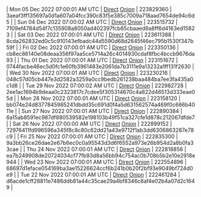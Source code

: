 | Mon 05 Dec 2022 07:00:01 AM UTC | [Direct](https://oshi.at/WgWJ) [Onion](http://5ety7tpkim5me6eszuwcje7bmy25pbtrjtue7zkqqgziljwqy3rrikqd.onion/WgWJ) | 223829360 | 3aeaf3ff135697a0d1a607a04fcc390c83f5e385c7009a718aad7654de94c6d5 | 
| Sun 04 Dec 2022 07:00:02 AM UTC | [Direct](https://oshi.at/KbkB) [Onion](http://5ety7tpkim5me6eszuwcje7bmy25pbtrjtue7zkqqgziljwqy3rrikqd.onion/KbkB) | 223515732 | 7109ef4784d54f7c135908a8050ad402397fcb65cbaaed9a8ff6d4163ed15823 | 
| Sat 03 Dec 2022 07:00:01 AM UTC | [Direct](https://oshi.at/mghu) [Onion](http://5ety7tpkim5me6eszuwcje7bmy25pbtrjtue7zkqqgziljwqy3rrikqd.onion/mghu) | 223611388 | 8cda262832ed0c5c910143efbadc44d5590d68d2645f46ec795b1530f347b59f | 
| Fri 02 Dec 2022 07:00:01 AM UTC | [Direct](https://oshi.at/RtzL) [Onion](http://5ety7tpkim5me6eszuwcje7bmy25pbtrjtue7zkqqgziljwqy3rrikqd.onion/RtzL) | 223350136 | cb8ec86140e08deaa356f97aa5ce5714a26c4014930cdaf8fbc4bccb9676da93 | 
| Thu 01 Dec 2022 07:00:01 AM UTC | [Direct](https://oshi.at/JMry) [Onion](http://5ety7tpkim5me6eszuwcje7bmy25pbtrjtue7zkqqgziljwqy3rrikqd.onion/JMry) | 223151672 | 0744facbe46ec5d0fc1e60fb3961483e2061da7b3111e9a13232a1ff131f2630 | 
| Wed 30 Nov 2022 07:00:01 AM UTC | [Direct](https://oshi.at/RMFM) [Onion](http://5ety7tpkim5me6eszuwcje7bmy25pbtrjtue7zkqqgziljwqy3rrikqd.onion/RMFM) | 223230216 | 048c57d05cb447e3d2582a3259a0cc9bedb261238baa484ba7ee3fa435a0c1d8 | 
| Tue 29 Nov 2022 07:00:02 AM UTC | [Direct](https://oshi.at/DySR) [Onion](http://5ety7tpkim5me6eszuwcje7bmy25pbtrjtue7zkqqgziljwqy3rrikqd.onion/DySR) | 222982728 | 2ee1ac1694b9deaa0c2323817c7cdee5f305314670c4a822d46513d333eae05d | 
| Mon 28 Nov 2022 07:00:01 AM UTC | [Direct](https://oshi.at/aSkY) [Onion](http://5ety7tpkim5me6eszuwcje7bmy25pbtrjtue7zkqqgziljwqy3rrikqd.onion/aSkY) | 223158120 | bb074e24d8377845985241dbdd35c691d0f4a5d631562574a469f0c666b4011e | 
| Sun 27 Nov 2022 07:00:01 AM UTC | [Direct](https://oshi.at/nKde) [Onion](http://5ety7tpkim5me6eszuwcje7bmy25pbtrjtue7zkqqgziljwqy3rrikqd.onion/nKde) | 222890384 | 6a15ab8591ec987df880539582e198103b49f51ca327cfe1d878c212067dfde7 | 
| Sat 26 Nov 2022 07:00:00 AM UTC | [Direct](https://oshi.at/DDEp) [Onion](http://5ety7tpkim5me6eszuwcje7bmy25pbtrjtue7zkqqgziljwqy3rrikqd.onion/DDEp) | 222899152 | 72976411fd996596a345f8c8c80c62dd21a43e9712f1ab3dd6306863287e78c9 | 
| Fri 25 Nov 2022 07:00:01 AM UTC | [Direct](https://oshi.at/AuxN) [Onion](http://5ety7tpkim5me6eszuwcje7bmy25pbtrjtue7zkqqgziljwqy3rrikqd.onion/AuxN) | 222835300 | 9a3bb26ce26dae2e67b6ec0c0a95543d3d6f6552a973e26b954d2a8b0fa33cae | 
| Thu 24 Nov 2022 07:00:01 AM UTC | [Direct](https://oshi.at/UFcH) [Onion](http://5ety7tpkim5me6eszuwcje7bmy25pbtrjtue7zkqqgziljwqy3rrikqd.onion/UFcH) | 222818856 | ea7b249908de20724034cf77fb93d8a56bb94c754ac0b708b5b2e10e2918e944 | 
| Wed 23 Nov 2022 07:00:01 AM UTC | [Direct](https://oshi.at/iMpj) [Onion](http://5ety7tpkim5me6eszuwcje7bmy25pbtrjtue7zkqqgziljwqy3rrikqd.onion/iMpj) | 222554896 | 68697d1eface054169ba3ae15226624ccf6b241b0b20f2bf93e9049bf724d0e9 | 
| Tue 22 Nov 2022 07:00:01 AM UTC | [Direct](https://oshi.at/pLeK) [Onion](http://5ety7tpkim5me6eszuwcje7bmy25pbtrjtue7zkqqgziljwqy3rrikqd.onion/pLeK) | 222461284 | d6acde1cff28811e7486ddb81a44c35cae29a4bf8346c8af4e02b4a07d2c1649 | 
